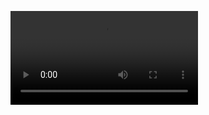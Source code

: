 ![Database Project Video](database_project/Database_Project_-_March_18th_2024,_10_56_07_am_(HD_1080_-_WEB_(H264_4000)).mp4)
